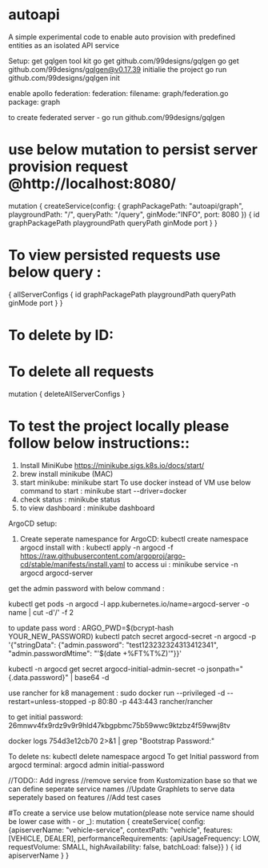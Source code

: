 # autoapi
A simple experimental code to enable auto provision with predefined entities as an  isolated API service

Setup:
get gqlgen tool kit
go get github.com/99designs/gqlgen
go get github.com/99designs/gqlgen@v0.17.39
initialie the project
go run github.com/99designs/gqlgen init

enable apollo federation:
federation:
  filename: graph/federation.go
  package: graph

to create federated server - 
go run github.com/99designs/gqlgen

# use below mutation to persist server provision request @http://localhost:8080/
mutation {
    createService(config: {
        graphPackagePath: "autoapi/graph",
        playgroundPath: "/",
        queryPath: "/query",
        ginMode:"INFO",
        port: 8080
    }) {
        id
        graphPackagePath
        playgroundPath
        queryPath
        ginMode
        port
    }
}

# To view persisted requests use below query :
{
  allServerConfigs {
    id
    graphPackagePath
    playgroundPath
    queryPath
    ginMode
    port
  }
}

# To delete by ID:

# To delete all requests
mutation {
  deleteAllServerConfigs
}


# To test the project locally please follow below instructions::
1. Install MiniKube
https://minikube.sigs.k8s.io/docs/start/
2. brew install minikube (MAC)
3. start minikube:
    minikube start
    To use docker instead of VM use below command to start :
    minikube start --driver=docker
4. check status :
    minikube status
5. to view dashboard :
  minikube dashboard

ArgoCD setup:

1. Create seperate namespance for ArgoCD:
kubectl create namespace argocd
install with :
kubectl apply -n argocd -f https://raw.githubusercontent.com/argoproj/argo-cd/stable/manifests/install.yaml
to access ui :
minikube service -n argocd argocd-server

get the admin password with below command :

kubectl get pods -n argocd -l app.kubernetes.io/name=argocd-server -o name | cut -d'/' -f 2

to update pass word :
ARGO_PWD=$(bcrypt-hash YOUR_NEW_PASSWORD)
kubectl patch secret argocd-secret -n argocd -p '{"stringData": {"admin.password": "test123232324313412341", "admin.passwordMtime": "'$(date +%FT%T%Z)'"}}'

kubectl -n argocd get secret argocd-initial-admin-secret -o jsonpath="{.data.password}" | base64 -d

use rancher for k8 management :
sudo docker run --privileged -d --restart=unless-stopped -p 80:80 -p 443:443 rancher/rancher

to get initial password: 26mnwv4fx9rdz9v9r9hld47kbgpbmc75b59wwc9ktzbz4f59wwj8tv


docker logs  754d3e12cb70  2>&1 | grep "Bootstrap Password:"



To delete ns:
kubectl delete namespace argocd
To get Initial password from argocd terminal:
argocd admin initial-password



//TODO:: Add ingress
//remove service from Kustomization base so that we can define seperate service names 
//Update Graphlets to serve data seperately based on features
//Add test cases


#To create a service use below mutation(please note service name should be lower case with - or _):
mutation {
  createService(
    config: {apiserverName: "vehicle-service", contextPath: "vehicle", features: [VEHICLE, DEALER], performanceRequirements: {apiUsageFrequency: LOW, requestVolume: SMALL, highAvailability: false, batchLoad: false}}
  ) {
    id
    apiserverName
  }
}